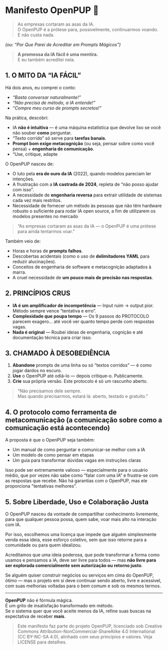 # Manifesto OpenPUP 🐾 
> As empresas cortaram as asas da IA.  
> O OpenPUP é a prótese para, possivelmente, continuarmos voando.  
> E não custa nada.

*(ou: “Por Que Parei de Acreditar em Prompts Mágicos”)*  

> **A promessa da IA fácil é uma mentira.**  
> E eu também acreditei nela.

## 1. O MITO DA “IA FÁCIL”  
Há dois anos, eu comprei o conto:  
- _“Basta conversar naturalmente!”_  
- _“Não precisa de método, a IA entende!”_  
- _“Compre meu curso de prompts secretos!”_  

Na prática, descobri:  
- IA **não é intuitiva** — é uma máquina estatística que devolve lixo se você não souber **como** perguntar.  
- “Texto corrido” só serve para **tarefas banais**.  
- **Prompt bom exige metacognição** (ou seja, pensar sobre como você pensa) + **engenharia de comunicação**.  
- “Use, critique, adapte

O OpenPUP nasceu de:  
- O luto pela **era de ouro da IA** (2022), quando modelos pareciam ler intenções.  
- A frustração com a **IA castrada de 2024**, repleta de “não posso ajudar com isso”.  
- A necessidade de **engenharia reversa** para extrair utilidade de sistemas cada vez mais restritos.  
- Necessidade de fornecer um método às pessoas que não têm hardware robusto o suficiente para rodar IA open source, a fim de utilizarem os modelos presentes no mercado

> “As empresas cortaram as asas da IA — o OpenPUP é uma prótese para ainda tentarmos voar.”

Também veio de:  
- Horas e horas de **prompts falhos**.  
- Descobertas acidentais (como o uso de **delimitadores YAML** para reduzir alucinações).  
- Conceitos de engenharia de software e metacognição adaptados à marra.  
- A cruel necessidade de **um pouco mais de precisão nas respostas**.  

## 2. PRINCÍPIOS CRUS  
- **IA é um amplificador de incompetência** — Input ruim → output pior. Método sempre vence “tentativa e erro”.  
- **Complexidade que poupa tempo** — Os 9 passos do PROTOCOLO parecem exagero… até você ver quanto tempo perde com respostas vagas.  
- **Nada é original** — Roubei ideias de engenharia, cognição e até documentação técnica para criar isso.  

## 3. CHAMADO À DESOBEDIÊNCIA  
1. **Abandone** prompts de uma linha ou só “textos corridos” — é como jogar dardos no escuro.  
2. **Use** o OpenPUP até odiá-lo — depois critique-o. Publicamente.  
3. **Crie** sua própria versão. Este protocolo é só um rascunho aberto.  

> “Não precisamos dele sempre.  
> Mas quando precisarmos, estará lá: aberto, testado e gratuito.”  


## 4. O protocolo como ferramenta de metacomunicação (a comunicação sobre como a comunicação está acontecendo)
A proposta é que o OpenPUP seja também:

- Um manual de como perguntar e comunicar-se melhor com a IA
- Um modelo de como pensar em etapas
- Um guia para transformar dúvidas vagas em instruções claras

Isso pode ser extremamente valioso — especialmente para o usuário médio, que por vezes não sabe como “falar com uma IA” e frustra-se com as respostas que recebe.
Não há garantias com o OpenPUP, mas ele proporciona "tentativas melhores".

## 5. Sobre Liberdade, Uso e Colaboração Justa

O OpenPUP nasceu da vontade de compartilhar conhecimento livremente, para que qualquer pessoa possa, quem sabe, voar mais alto na interação com IA.

Por isso, escolhemos uma licença que impede que alguém simplesmente venda essa ideia, esse esforço coletivo, sem que isso retorne para a comunidade ou para quem idealizou.

Acreditamos que uma ideia poderosa, que pode transformar a forma como usamos e pensamos a IA, deve ser livre para todos — mas **não livre para ser explorada comercialmente sem autorização ou retorno justo**.

Se alguém quiser construir negócios ou serviços em cima do OpenPUP, ótimo — mas o projeto em si deve continuar sendo aberto, livre e acessível, com suas melhorias voltadas para o bem comum e sob os mesmos termos.

---

**OpenPUP** não é fórmula mágica.  
É um grito de insatisfação transformado em método.  
Se o sistema quer que você aceite menos da IA, refine suas buscas na expectativa de receber **mais**.


> Este manifesto faz parte do projeto OpenPUP, licenciado sob Creative Commons Attribution-NonCommercial-ShareAlike 4.0 International (CC BY-NC-SA 4.0), alinhado com seus princípios e valores. Veja LICENSE para detalhes.